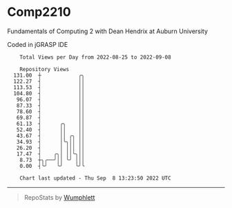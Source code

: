 # Comp2210
Fundamentals of Computing 2 with Dean Hendrix at Auburn University

Coded in jGRASP IDE

```
    Total Views per Day from 2022-08-25 to 2022-09-08

    Repository Views
  131.00  ┼            ╭╮
  122.27  ┤            ││
  113.53  ┤            ││
  104.80  ┤            ││
   96.07  ┤            ││
   87.33  ┤            ││
   78.60  ┤            ││
   69.87  ┤            ││
   61.13  ┤      ╭╮    ││
   52.40  ┤      ││    ││
   43.67  ┤      ││ ╭╮ ││
   34.93  ┤      │╰╮││ ││
   26.20  ┤      │ │││ ││
   17.47  ┤    ╭╮│ ││╰╮││
    8.73  ┼╮╭──╯││ ╰╯ │││
    0.00  ┤╰╯   ╰╯    ╰╯╰

    Chart last updated - Thu Sep  8 13:23:50 2022 UTC
```

---

> RepoStats by [Wumphlett](https://github.com/Wumphlett)
